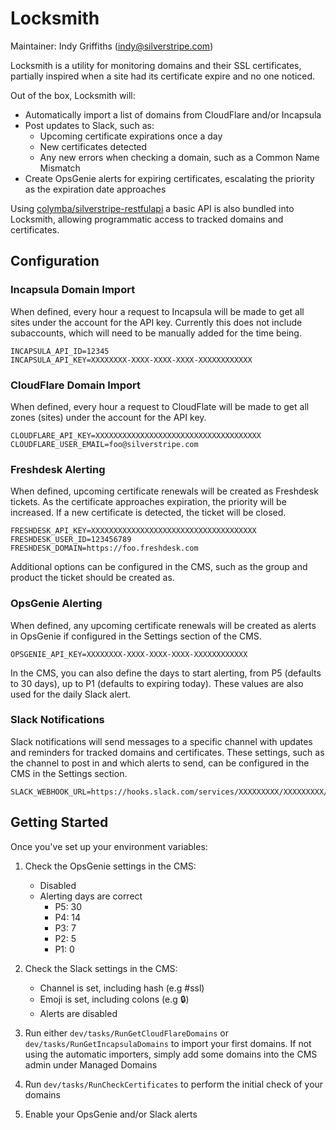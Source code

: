 # Locksmith

Maintainer: Indy Griffiths (indy@silverstripe.com)

Locksmith is a utility for monitoring domains and their SSL certificates, partially inspired when a site had its certificate expire and no one noticed.

Out of the box, Locksmith will:

- Automatically import a list of domains from CloudFlare and/or Incapsula
- Post updates to Slack, such as:
  - Upcoming certificate expirations once a day
  - New certificates detected
  - Any new errors when checking a domain, such as a Common Name Mismatch
- Create OpsGenie alerts for expiring certificates, escalating the priority as the expiration date approaches

Using [colymba/silverstripe-restfulapi](https://github.com/colymba/silverstripe-restfulapi) a basic API is also bundled into Locksmith, allowing programmatic access to tracked domains and certificates.


## Configuration

### Incapsula Domain Import

When defined, every hour a request to Incapsula will be made to get all sites under the account for the API key. Currently this does not include subaccounts, which will need to be manually added for the time being.

```
INCAPSULA_API_ID=12345
INCAPSULA_API_KEY=XXXXXXXX-XXXX-XXXX-XXXX-XXXXXXXXXXXX
```

### CloudFlare Domain Import

When defined, every hour a request to CloudFlate will be made to get all zones (sites) under the account for the API key.

```
CLOUDFLARE_API_KEY=XXXXXXXXXXXXXXXXXXXXXXXXXXXXXXXXXXXXX
CLOUDFLARE_USER_EMAIL=foo@silverstripe.com
```


### Freshdesk Alerting

When defined, upcoming certificate renewals will be created as Freshdesk tickets. As the certificate approaches expiration, the priority will be increased. If a new certificate is detected, the ticket will be closed.

```
FRESHDESK_API_KEY=XXXXXXXXXXXXXXXXXXXXXXXXXXXXXXXXXXXXX
FRESHDESK_USER_ID=123456789
FRESHDESK_DOMAIN=https://foo.freshdesk.com
```

Additional options can be configured in the CMS, such as the group and product the ticket should be created as.

### OpsGenie Alerting

When defined, any upcoming certificate renewals will be created as alerts in OpsGenie if configured in the Settings section of the CMS.

```
OPSGENIE_API_KEY=XXXXXXXX-XXXX-XXXX-XXXX-XXXXXXXXXXXX
```

In the CMS, you can also define the days to start alerting, from P5 (defaults to 30 days), up to P1 (defaults to expiring today). These values are also used for the daily Slack alert.

### Slack Notifications

Slack notifications will send messages to a specific channel with updates and reminders for tracked domains and certificates. These settings, such as the channel to post in and which alerts to send, can be configured in the CMS in the Settings section.

```
SLACK_WEBHOOK_URL=https://hooks.slack.com/services/XXXXXXXXX/XXXXXXXXX/XXXXXXXXXXXXXXXXXXXXXXXX
```

## Getting Started

Once you've set up your environment variables:

1. Check the OpsGenie settings in the CMS:
   - Disabled
   - Alerting days are correct
     - P5: 30
     - P4: 14
     - P3: 7
     - P2: 5
     - P1: 0
2. Check the Slack settings in the CMS:
   - Channel is set, including hash (e.g #ssl)
   - Emoji is set, including colons (e.g :lock:)
   - Alerts are disabled
    
2. Run either `dev/tasks/RunGetCloudFlareDomains` or `dev/tasks/RunGetIncapsulaDomains` to import your first domains. If not using the automatic importers, simply add some domains into the CMS admin under Managed Domains
3. Run `dev/tasks/RunCheckCertificates` to perform the initial check of your domains
4. Enable your OpsGenie and/or Slack alerts

